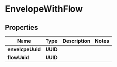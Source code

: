 

# EnvelopeWithFlow


## Properties

| Name | Type | Description | Notes |
|------------ | ------------- | ------------- | -------------|
|**envelopeUuid** | **UUID** |  |  |
|**flowUuid** | **UUID** |  |  |



